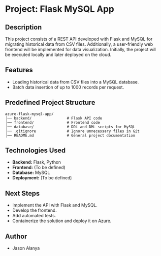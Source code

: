 # Project: Flask MySQL App

## Description
This project consists of a REST API developed with Flask and MySQL for migrating historical data from CSV files. Additionally, a user-friendly web frontend will be implemented for data visualization. Initially, the project will be executed locally and later deployed on the cloud.

## Features
- Loading historical data from CSV files into a MySQL database.
- Batch data insertion of up to 1000 records per request.

## Predefined Project Structure
```
azure-flask-mysql-app/
│── backend/                # Flask API code
│── frontend/               # Frontend code
│── database/               # DDL and DML scripts for MySQL
│── .gitignore              # Ignore unnecessary files in Git
│── README.md               # General project documentation
```

## Technologies Used
- **Backend:** Flask, Python
- **Frontend:** (To be defined)
- **Database:** MySQL
- **Deployment:** (To be defined)

## Next Steps
- Implement the API with Flask and MySQL.
- Develop the frontend.
- Add automated tests.
- Containerize the solution and deploy it on Azure.

## Author
- Jason Alanya
